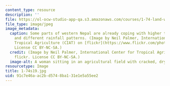 ```yaml
---
content_type: resource
description: ''
file: https://ol-ocw-studio-app-qa.s3.amazonaws.com/courses/1-74-land-water-food-and-climate-fall-2020/91c7e46aac2bd5748ba131e1e5a55ee2_1-74s19.jpg
file_type: image/jpeg
image_metadata:
  caption: Some parts of western Nepal are already coping with higher temperatures
    and different rainfall patterns. (Image by Neil Palmer, International Center for
    Tropical Agriculture (CIAT) on [flickr](https://www.flickr.com/photos/ciat/7350704058/).
    License CC BY-NC-SA.)
  credit: (Image by Neil Palmer, International Center for Tropical Agriculture (CIAT)on
    flickr. License CC BY-NC-SA.)
  image-alt: A woman sitting in an agricultural field with cracked, dry earth.
resourcetype: Image
title: 1-74s19.jpg
uid: 91c7e46a-ac2b-d574-8ba1-31e1e5a55ee2
---
```

